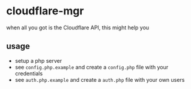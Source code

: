 # cloudflare-mgr
when all you got is the Cloudflare API, this might help you

## usage
- setup a php server
- see `config.php.example` and create a `config.php` file with your credentials
- see `auth.php.example` and create a `auth.php` file with your own users
